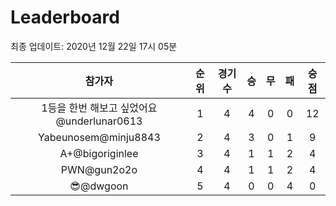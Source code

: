 # Leaderboard
최종 업데이트: 2020년 12월 22일 17시 05분




| 참가자 | 순위 | 경기수 | 승 | 무 | 패 | 승점 |
|:---:|:---:|:---:|:---:|:---:|:---:|:---:|
| 1등을 한번 해보고 싶었어요@underlunar0613 | 1 | 4 | 4 | 0 | 0 | 12 |
| Yabeunosem@minju8843 | 2 | 4 | 3 | 0 | 1 | 9 |
| A+@bigoriginlee | 3 | 4 | 1 | 1 | 2 | 4 |
| PWN@gun2o2o | 4 | 4 | 1 | 1 | 2 | 4 |
| 😎@dwgoon | 5 | 4 | 0 | 0 | 4 | 0 |
